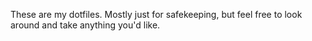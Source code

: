 These are my dotfiles.  Mostly just for safekeeping, but feel free to look around and take anything you'd like.

